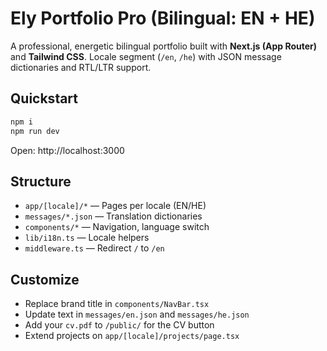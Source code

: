 
# Ely Portfolio Pro (Bilingual: EN + HE)

A professional, energetic bilingual portfolio built with **Next.js (App Router)** and **Tailwind CSS**. 
Locale segment (`/en`, `/he`) with JSON message dictionaries and RTL/LTR support.

## Quickstart

```bash
npm i
npm run dev
```

Open: http://localhost:3000

## Structure
- `app/[locale]/*` — Pages per locale (EN/HE)
- `messages/*.json` — Translation dictionaries
- `components/*` — Navigation, language switch
- `lib/i18n.ts` — Locale helpers
- `middleware.ts` — Redirect `/` to `/en`

## Customize
- Replace brand title in `components/NavBar.tsx`
- Update text in `messages/en.json` and `messages/he.json`
- Add your `cv.pdf` to `/public/` for the CV button
- Extend projects on `app/[locale]/projects/page.tsx`
